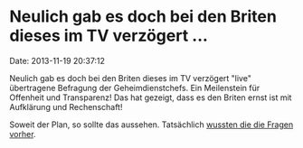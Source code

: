Neulich gab es doch bei den Briten dieses im TV verzögert \...
==============================================================

Date: 2013-11-19 20:37:12

Neulich gab es doch bei den Briten dieses im TV verzögert \"live\"
übertragene Befragung der Geheimdienstchefs. Ein Meilenstein für
Offenheit und Transparenz! Das hat gezeigt, dass es den Briten ernst ist
mit Aufklärung und Rechenschaft!

Soweit der Plan, so sollte das aussehen. Tatsächlich [wussten die die
Fragen
vorher](http://www.thesundaytimes.co.uk/sto/news/uk_news/National/article1341644.ece).
